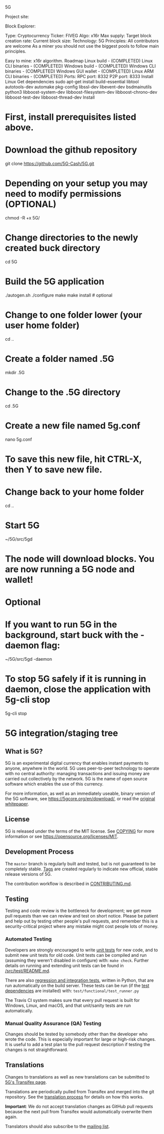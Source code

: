 5G

Project site:

Block Explorer:

Type: Cryptocurrency
Ticker: FIVEG
Algo: x16r
Max supply: 
Target block creation rate:
Current block size:
Technology:
5G Principles:
All contributors are welcome
As a miner you should not use the biggest pools to follow main principles.

Easy to mine: x16r algorithm.
Roadmap
Linux build - (COMPLETED)
Linux CLI binaries - (COMPLETED)
Windows build - (COMPLETED)
Windows CLI binaries - (COMPLETED)
Windows GUI wallet - (COMPLETED)
Linux ARM CLI binaries - (COMPLETED)
Ports:
RPC port: 8332
P2P port: 8333
Install
Linux
Get dependencies
sudo apt-get install build-essential libtool autotools-dev automake pkg-config libssl-dev libevent-dev bsdmainutils python3 libboost-system-dev libboost-filesystem-dev libboost-chrono-dev libboost-test-dev libboost-thread-dev
Install

# First, install prerequisites listed above.
# Download the github repository
git clone https://github.com/5G-Cash/5G.git
# Depending on your setup you may need to modify permissions (OPTIONAL)
chmod -R +x 5G/  
# Change directories to the newly created buck directory
cd 5G
# Build the 5G application
./autogen.sh
./configure
make
make install # optional
# Change to one folder lower (your user home folder)
cd ..
# Create a folder named .5G
mkdir .5G
# Change to the .5G directory
cd .5G
# Create a new file named 5g.conf
nano 5g.conf

# To save this new file, hit CTRL-X, then Y to save new file.
# Change back to your home folder
cd ..
# Start 5G
~/5G/src/5gd
# The node will download blocks. You are now running a 5G node and wallet!

# Optional
# If you want to run 5G in the background, start buck with the -daemon flag:
~/5G/src/5gd -daemon
# To stop 5G safely if it is running in daemon, close the application with 5g-cli stop
5g-cli stop

5G integration/staging tree
===========================

What is 5G?
----------------

5G is an experimental digital currency that enables instant payments to
anyone, anywhere in the world. 5G uses peer-to-peer technology to operate
with no central authority: managing transactions and issuing money are carried
out collectively by the network. 5G is the name of open source
software which enables the use of this currency.

For more information, as well as an immediately useable, binary version of
the 5G software, see https://5gcore.org/en/download/, or read the
[original whitepaper](https://5gcore.org/5g.pdf).

License
-------

5G is released under the terms of the MIT license. See [COPYING](COPYING) for more
information or see https://opensource.org/licenses/MIT.

Development Process
-------------------

The `master` branch is regularly built and tested, but is not guaranteed to be
completely stable. [Tags](https://github.com/5g/5g/tags) are created
regularly to indicate new official, stable release versions of 5G.

The contribution workflow is described in [CONTRIBUTING.md](CONTRIBUTING.md).

Testing
-------

Testing and code review is the bottleneck for development; we get more pull
requests than we can review and test on short notice. Please be patient and help out by testing
other people's pull requests, and remember this is a security-critical project where any mistake might cost people
lots of money.

### Automated Testing

Developers are strongly encouraged to write [unit tests](src/test/README.md) for new code, and to
submit new unit tests for old code. Unit tests can be compiled and run
(assuming they weren't disabled in configure) with: `make check`. Further details on running
and extending unit tests can be found in [/src/test/README.md](/src/test/README.md).

There are also [regression and integration tests](/test), written
in Python, that are run automatically on the build server.
These tests can be run (if the [test dependencies](/test) are installed) with: `test/functional/test_runner.py`

The Travis CI system makes sure that every pull request is built for Windows, Linux, and macOS, and that unit/sanity tests are run automatically.

### Manual Quality Assurance (QA) Testing

Changes should be tested by somebody other than the developer who wrote the
code. This is especially important for large or high-risk changes. It is useful
to add a test plan to the pull request description if testing the changes is
not straightforward.

Translations
------------

Changes to translations as well as new translations can be submitted to
[5G's Transifex page](https://www.transifex.com/projects/p/5g/).

Translations are periodically pulled from Transifex and merged into the git repository. See the
[translation process](doc/translation_process.md) for details on how this works.

**Important**: We do not accept translation changes as GitHub pull requests because the next
pull from Transifex would automatically overwrite them again.

Translators should also subscribe to the [mailing list](https://groups.google.com/forum/#!forum/5g-translators).
